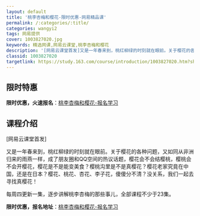 ```yaml
---
layout: default
title: '桃李杏梅和樱花-限时优惠-网易精品课'
permalink: /:categories/:title/
categories: wangyi2
tags: 网易提供
cover: 1003827020.jpg
keywords: 精选网课,网易云课堂,桃李杏梅和樱花
description: '[网易云课堂首发]又是一年春来到，桃红柳绿的时刻就在眼前。关于樱花的各种问题，又如同从非洲归来的雨燕一样，成了朋友圈和Q'
classid: 1003827020
targetlink: https://study.163.com/course/introduction/1003827020.htm?share=1&shareId=1025206652&utm_campaign=share&utm_medium=iphoneShare&utm_source=&utm_u=1025206652
---
```


## 限时特惠

**限时优惠，火速报名**：[桃李杏梅和樱花-报名学习](https://study.163.com/course/introduction/1003827020.htm?share=1&shareId=1025206652&utm_campaign=share&utm_medium=iphoneShare&utm_source=&utm_u=1025206652)

## 课程介绍

[网易云课堂首发]

又是一年春来到，桃红柳绿的时刻就在眼前。关于樱花的各种问题，又如同从非洲归来的雨燕一样，成了朋友圈和QQ空间的热议话题，樱花会不会结樱桃，樱桃会不会开樱花，樱花是不是能变美食？樱桃沟里是不是真樱花？樱花老家究竟在中国，还是在日本？樱花、桃花、杏花、李子花，傻傻分不清？没关系，我们一起去寻找真樱花！

每周四更新一集，逐步讲解桃李杏梅的那些事儿，全部课程不少于23集。

**限时优惠，报名地址**：[桃李杏梅和樱花-报名学习](https://study.163.com/course/introduction/1003827020.htm?share=1&shareId=1025206652&utm_campaign=share&utm_medium=iphoneShare&utm_source=&utm_u=1025206652)

